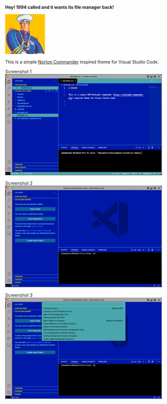 
**Hey! 1994 called and it wants its file manager back!**

![Norton](./logo.jpg)

This is a simple [Norton Commander](https://winworldpc.com/product/norton-commander/3x) inspired theme for Visual Studio Code.

Screenshot 1
![Screenshot](./screenshot.png)

Screenshot 2
![Screenshot](./screenshot2.png)

Screenshot 3
![Screenshot](./screenshot3.png)
